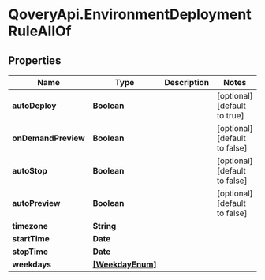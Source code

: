 # QoveryApi.EnvironmentDeploymentRuleAllOf

## Properties

Name | Type | Description | Notes
------------ | ------------- | ------------- | -------------
**autoDeploy** | **Boolean** |  | [optional] [default to true]
**onDemandPreview** | **Boolean** |  | [optional] [default to false]
**autoStop** | **Boolean** |  | [optional] [default to false]
**autoPreview** | **Boolean** |  | [optional] [default to false]
**timezone** | **String** |  | 
**startTime** | **Date** |  | 
**stopTime** | **Date** |  | 
**weekdays** | [**[WeekdayEnum]**](WeekdayEnum.md) |  | 


